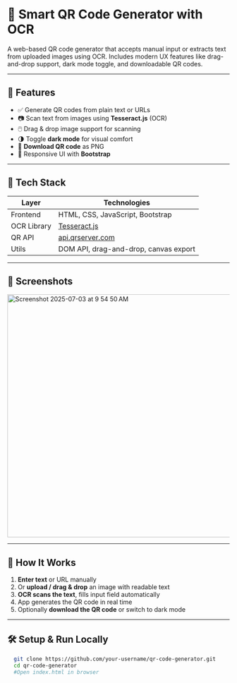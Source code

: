 # 🔳 Smart QR Code Generator with OCR

A web-based QR code generator that accepts manual input or extracts text from uploaded images using OCR. Includes modern UX features like drag-and-drop support, dark mode toggle, and downloadable QR codes.

---

## 🚀 Features

- ✅ Generate QR codes from plain text or URLs
- 📷 Scan text from images using **Tesseract.js** (OCR)
- 🖱️ Drag & drop image support for scanning
- 🌗 Toggle **dark mode** for visual comfort
- 💾 **Download QR code** as PNG
- 🎯 Responsive UI with **Bootstrap**

---

## 🧰 Tech Stack

| Layer       | Technologies                            |
|-------------|------------------------------------------|
| Frontend    | HTML, CSS, JavaScript, Bootstrap         |
| OCR Library | [Tesseract.js](https://github.com/naptha/tesseract.js) |
| QR API      | [api.qrserver.com](https://goqr.me/api/) |
| Utils       | DOM API, drag-and-drop, canvas export    |

---

## 📸 Screenshots

<img width="551" alt="Screenshot 2025-07-03 at 9 54 50 AM" src="https://github.com/user-attachments/assets/a0d0aab2-03fa-4df8-8b65-54a3884cf498" />

---

## 🧠 How It Works

1. **Enter text** or URL manually  
2. Or **upload / drag & drop** an image with readable text  
3. **OCR scans the text**, fills input field automatically  
4. App generates the QR code in real time  
5. Optionally **download the QR code** or switch to dark mode

---

## 🛠 Setup & Run Locally

```bash
  git clone https://github.com/your-username/qr-code-generator.git
  cd qr-code-generator
  #Open index.html in browser

